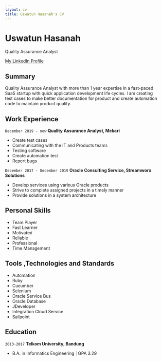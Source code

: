 ```yaml
---
layout: cv
title: Uswatun Hasanah's CV
---
```

# Uswatun Hasanah
Quality Assurance Analyst

<div id="webaddress">
<a href="https://www.linkedin.com/in/uswatun-h-3479808b/">My LinkedIn Profile</a>
</div>


## Summary

Quality Assurance Analyst with more than 1 year expertise in a fast-paced SaaS startup with quick application development life cycles. I am creating test cases to make better documentation for product and create automation code to maintain product quality.

## Work Experience

`December 2019 - now`
__Quality Assurance Analyst, Mekari__

- Create test cases
- Communicating with the IT and Products teams
- Testing software
- Create automation test
- Report bugs

`December 2017 - December 2019`
__Oracle Consulting Service, Streamworx Solutions__

- Develop services using various Oracle products
- Strive to complete assigned projects in a timely manner
- Provide solutions in a system architecture


## Personal Skills

- Team Player
- Fast Learner
- Motivated
- Reliable
- Professional
- Time Management

## Tools ,Technologies and Standards

- Automation
- Ruby
- Cucumber
- Selenium
- Oracle Service Bus
- Oracle Database
- JDeveloper
- Integration Cloud Service
- Sailpoint

## Education

`2013-2017`
__Telkom University, Bandung__

- B.A. in Informatics Engineering | GPA 3.29


<!--
## Awards

`2012`
President, *Royal Society*, London, UK

Associate, *French Academy of Science*, Paris, France

<!--

## Publications

<!-- A list is also available [online](http://scholar.google.co.uk/citations?user=LTOTl0YAAAAJ) -->
<!--
### Journals

`1669`
Newton Sir I, De analysi per æquationes numero terminorum infinitas. 

`1669`
Lectiones opticæ.

etc. etc. etc.
<!--
### Patents

`2012`
Infinitesimal calculus for solutions to physics problems, [SMBC](http://www.techdirt.com/articles/20121011/09312820678/if-patents-had-been-around-time-newton.shtml) patent 001

<!--
## Occupation

`1600`
__Royal Mint__, London

- Warden
- Minted coins

`1600`
__Lucasian professor of Mathematics__, Cambridge University
-->

<!-- ### Footer

Last updated: May 2013 -->


